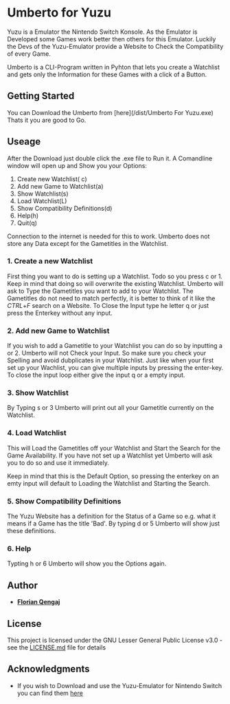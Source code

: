 # Umberto for Yuzu
Yuzu is a Emulator the Nintendo Switch Konsole. As the Emulator is Developed some Games work better then others for this Emulator. Luckily the Devs of the Yuzu-Emulator provide a Website to Check the Compatibility of every Game.

Umberto is a CLI-Program written in Pyhton that lets you create a Watchlist and gets only the Information for these Games with a click of a Button. 

## Getting Started

You can Download the Umberto from [here](/dist/Umberto For Yuzu.exe)
Thats it you are good to Go.

## Useage
After the Download just double click the .exe file to Run it. A Comandline window will open up and Show you your Options:

 1. Create new Watchlist( c)
 2. Add new Game to Watchlist(a)
 3. Show Watchlist(s)
 4. Load Watchlist(L)
 5. Show Compatibility Definitions(d)
 6. Help(h)
 7. Quit(q)

Connection to the internet is needed for this to work. Umberto does not store any Data except for the Gametitles in the Watchlist.


### 1. Create a new Watchlist
First thing you want to do is setting up a Watchlist. Todo so you press c or 1. Keep in mind that doing so will overwrite the existing Watchlist. Umberto will ask to Type the Gametitles you want to add to your Watchlist. The Gametitles do not need to match perfectly, it is better to think of it like the *CTRL*+*F* search on a Website. To Close the Input type he letter q or just press the Enterkey without any input.

### 2. Add new Game to Watchlist
If you wish to add a Gametitle to your Watchlist you can do so by inputting a or 2. Umberto will not Check your Input. So make sure you check your Spelling and avoid dubplicates in your Watchlist. Just like when your first set up your Wachlist, you can give multiple inputs by pressing the enter-key. To close the input loop either give the input q or a empty input.

### 3. Show Watchlist
By Typing s or 3 Umberto will print out all your Gametitle currently on the Watchlist.

### 4. Load Watchlist
This will Load the Gametitles off your Watchlist and Start the Search for the Game Availability. If you have not set up a Watchlist yet Umberto will ask you to do so and use it immediately.

Keep in mind that this is the Default Option, so pressing the enterkey on an emty input will default to Loading the Watchlist and Starting the Search.

### 5. Show Compatibility Definitions
The Yuzu Website has a definition for the Status of a Game so e.g. what it means if a Game has the title 'Bad'. By typing d or 5 Umberto will show just these definitions.

### 6. Help
Typting h or 6 Umberto will show you the Options again.

## Author

* [**Florian Qengaj**](https://github.com/FQengaj)

## License

This project is licensed under the GNU Lesser General Public License v3.0 - see the [LICENSE.md](LICENSE) file for details

## Acknowledgments

* If you wish to Download and use the Yuzu-Emulator for Nintendo Switch you can find them [here](https://yuzu-emu.org)

